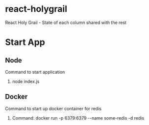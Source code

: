 # react-holygrail
React Holy Grail - State of each column shared with the rest

# Start App

## Node
Command to start application
1. node index.js

## Docker
Command to start up docker container for redis
1. Command: docker run -p 6379:6379 --name some-redis -d redis